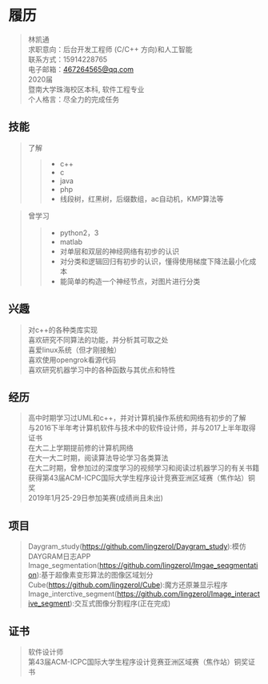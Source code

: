 履历
====
> 林凯通<br/>
> 求职意向：后台开发工程师 (C/C++ 方向)和人工智能<br/>
> 联系方式：15914228765<br/>
> 电子邮箱：467264565@qq.com<br/>
> 2020届<br/>
> 暨南大学珠海校区本科, 软件工程专业<br/>
> 个人格言：尽全力的完成任务<br/>


技能
----
  >了解<br/>
   >>* c++
   >>* c     
   >>* java     
   >>* php     
   >>* 线段树，红黑树，后缀数组，ac自动机，KMP算法等

  >曾学习<br/>
   >>* python2，3
   >>* matlab
   >>* 对单层和双层的神经网络有初步的认识    
   >>* 对分类和逻辑回归有初步的认识，懂得使用梯度下降法最小化成本    
   >>* 能简单的构造一个神经节点，对图片进行分类  

兴趣
----
  >对c++的各种类库实现<br/>
  >喜欢研究不同算法的功能，并分析其可取之处<br/>
  >喜爱linux系统（但才刚接触）<br/>
  >喜欢使用opengrok看源代码<br/>
  >喜欢研究机器学习中的各种函数与其优点和特性<br/>

经历
----
  >高中时期学习过UML和c++，并对计算机操作系统和网络有初步的了解<br/>
  >与2016下半年考计算机软件与技术中的软件设计师，并与2017上半年取得证书<br/>
  >在大二上学期提前修的计算机网络<br/>
  >在大一大二时期，阅读算法导论学习各类算法<br/>
  >在大二时期，曾参加过的深度学习的视频学习和阅读过机器学习的有关书籍<br/>
  >获得第43届ACM-ICPC国际大学生程序设计竞赛亚洲区域赛（焦作站）铜奖<br/>
  >2019年1月25-29日参加美赛(成绩尚且未出)<br/>

项目
----
  >Daygram_study(https://github.com/lingzerol/Daygram_study):模仿DAYGRAM日志APP<br/>
  >Image_segmentation(https://github.com/lingzerol/Imgae_seqgmentation):基于超像素变形算法的图像区域划分<br/>
  >Cube(https://github.com/lingzerol/Cube):魔方还原兼显示程序<br/>
  >Image_interctive_segment(https://github.com/lingzerol/Image_interactive_segment):交互式图像分割程序(正在完成)<br/>

证书
----
  >软件设计师<br/>
  >第43届ACM-ICPC国际大学生程序设计竞赛亚洲区域赛（焦作站）铜奖证书<br/>